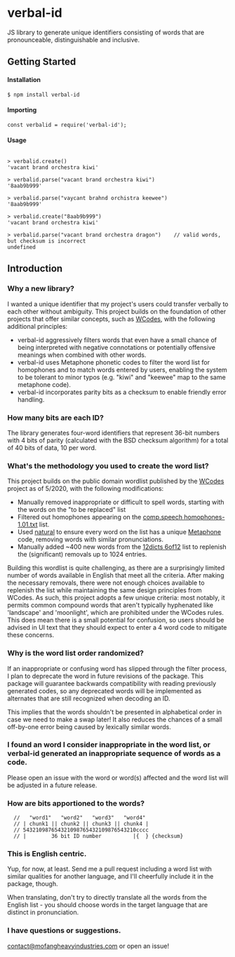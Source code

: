 # verbal-id
JS library to generate unique identifiers consisting of words that are pronounceable, distinguishable and inclusive.

## Getting Started

#### Installation
~~~~
$ npm install verbal-id
~~~~

#### Importing
~~~~
const verbalid = require('verbal-id');
~~~~

#### Usage
~~~~

> verbalid.create()
'vacant brand orchestra kiwi'

> verbalid.parse("vacant brand orchestra kiwi")
'8aab9b999'

> verbalid.parse("vaycant brahnd orchistra keewee")
'8aab9b999'

> verbalid.create("8aab9b999")
'vacant brand orchestra kiwi'

> verbalid.parse("vacant brand orchestra dragon")    // valid words, but checksum is incorrect
undefined

~~~~

## Introduction
### Why a new library?
I wanted a unique identifier that my project's users could transfer verbally to each other without ambiguity.  This project builds on the foundation of other projects that offer similar concepts, such as [WCodes](https://wcodes.org/wordlist), with the following additional principles:

- verbal-id aggressively filters words that even have a small chance of being interpreted with negative connotations or potentially offensive meanings when combined with other words.
- verbal-id uses Metaphone phonetic codes to filter the word list for homophones and to match words entered by users, enabling the system to be tolerant to minor typos (e.g. "kiwi" and "keewee" map to the same metaphone code).
- verbal-id incorporates parity bits as a checksum to enable friendly error handling.

### How many bits are each ID?
The library generates four-word identifiers that represent 36-bit numbers with 4 bits of parity (calculated with the BSD checksum algorithm) for a total of 40 bits of data, 10 per word.

### What's the methodology you used to create the word list?
This project builds on the public domain wordlist published by the [WCodes](https://wcodes.org/wordlist) project as of 5/2020, with the following modifications:

  * Manually removed inappropriate or difficult to spell words, starting with the words on the "to be replaced" list
  * Filtered out homophones appearing on the [comp.speech homophones-1.01.txt](http://www.speech.cs.cmu.edu/comp.speech/Section1/Lexical/homophone.html) list.
  * Used [natural](https://www.npmjs.com/package/natural) to ensure every word on the list has a unique [Metaphone](https://en.wikipedia.org/wiki/Metaphone) code, removing words with similar pronunciations.
  * Manually added ~400 new words from the [12dicts 6of12](http://wordlist.aspell.net/12dicts-readme/#nof12) list to replenish the (significant) removals up to 1024 entries.
  
Building this wordlist is quite challenging, as there are a surprisingly limited number of words available in English that meet all the criteria.  After making the necessary removals, there were not enough choices available to replenish the list while maintaining the same design principles from WCodes.  As such, this project adopts a few unique criteria:  most notably, it permits common compound words that aren't typically hyphenated like 'landscape' and 'moonlight', which are prohibited under the WCodes rules.  This does mean there is a small potential for confusion, so users should be advised in UI text that they should expect to enter a 4 word code to mitigate these concerns.

### Why is the word list order randomized?

If an inappropriate or confusing word has slipped through the filter process, I plan to deprecate the word in future revisions of the package.  This package will guarantee backwards compatibility with reading previously generated codes, so any deprecated words will be implemented as alternates that are still recognized when decoding an ID.  

This implies that the words shouldn't be presented in alphabetical order in case we need to make a swap later!  It also reduces the chances of a small off-by-one error being caused by lexically similar words.

### I found an word I consider inappropriate in the word list, or verbal-id generated an inappropriate sequence of words as a code.

Please open an issue with the word or word(s) affected and the word list will be adjusted in a future release.

### How are bits apportioned to the words?

~~~~
  //   "word1"   "word2"   "word3"   "word4"
  // | chunk1 || chunk2 || chunk3 || chunk4 |
  // 543210987654321098765432109876543210cccc
  // |        36 bit ID number          |{  } {checksum}
~~~~

### This is English centric.

Yup, for now, at least.  Send me a pull request including a word list with similar qualities for another language, and I'll cheerfully include it in the package, though.

When translating, don't try to directly translate all the words from the English list - you should choose words in the target language that are distinct in pronunciation.

### I have questions or suggestions.

contact@mofangheavyindustries.com or open an issue!

